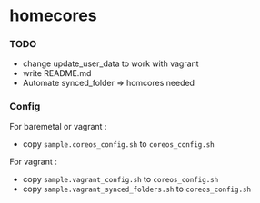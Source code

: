 # homecores

### TODO
- change update_user_data to work with vagrant
- write README.md
- Automate synced_folder => homcores needed

### Config
For baremetal or vagrant :
- copy `sample.coreos_config.sh` to `coreos_config.sh`

For vagrant :
- copy `sample.vagrant_config.sh` to `coreos_config.sh`
- copy `sample.vagrant_synced_folders.sh` to `coreos_config.sh`

